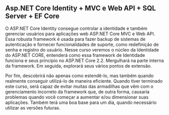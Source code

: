 ## Asp.NET Core Identity + MVC e Web API + SQL Server + EF Core

O ASP.NET Core Identity consegue controlar a identidade e também gerenciar usuários para aplicações web ASP.NET Core MVC e Web API.
Essa robusta framework é usada para fazer backup de sistemas de autenticação e fornecer funcionalidades de suporte, como redefinição de senha e registro do usuário.
Nesse curso veremos o núcleo da Identidade do ASP.NET CORE, entenderá como essa framework de Identidade funciona e seus principio no ASP.NET Core 2.2.
Mergulhará na parte interna da framework. Em seguida, explorará seus vários pontos de extensão.

Por fim, descobrirá não apenas como estendê-lo, mas também quando realmente conseguir utilizá-lo de maneira eficiente. 
Quando tiver terminado este curso, será capaz de evitar muitas das armadilhas que vêm com o gerenciamento incorreto da framework que, de outra forma, 
causaria problemas quando você começar a aumentar e/ou dimensionar suas aplicações. Também terá uma boa base para um dia, quando necessário utilizar as versões futuras.
